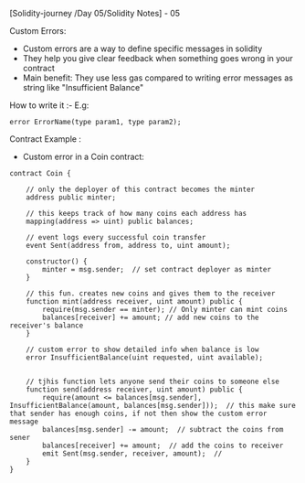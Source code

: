 [Solidity-journey /Day 05/Solidity Notes] - 05


Custom Errors: 

- Custom errors are a way to define specific messages in solidity 
- They help you give clear feedback when something goes wrong in your contract 
- Main benefit: They use less gas compared to writing error messages as string like "Insufficient Balance"

How to write it :- 
E.g:
```
error ErrorName(type param1, type param2);
```


Contract Example : 
- Custom error in a Coin contract:
```
contract Coin {

    // only the deployer of this contract becomes the minter 
    address public minter;  
    
    // this keeps track of how many coins each address has
    mapping(address => uint) public balances;

    // event logs every successful coin transfer 
    event Sent(address from, address to, uint amount);

    constructor() {
        minter = msg.sender;  // set contract deployer as minter
    }

    // this fun. creates new coins and gives them to the receiver
    function mint(address receiver, uint amount) public {
        require(msg.sender == minter); // Only minter can mint coins 
        balances[receiver] += amount; // add new coins to the receiver's balance 
    }

    // custom error to show detailed info when balance is low 
    error InsufficientBalance(uint requested, uint available);


    // tjhis function lets anyone send their coins to someone else 
    function send(address receiver, uint amount) public {
        require(amount <= balances[msg.sender], InsufficientBalance(amount, balances[msg.sender]));  // this make sure that sender has enough coins, if not then show the custom error message 
        balances[msg.sender] -= amount;  // subtract the coins from sener 
        balances[receiver] += amount;  // add the coins to receiver
        emit Sent(msg.sender, receiver, amount);  // 
    }
}
```









